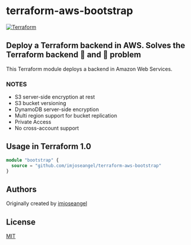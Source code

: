 # terraform-aws-bootstrap

[![Terraform](https://github.com/imjoseangel/terraform-aws-bootstrap/actions/workflows/terraform.yml/badge.svg)](https://github.com/imjoseangel/terraform-aws-bootstrap/actions/workflows/terraform.yml)

## Deploy a Terraform backend in AWS. Solves the Terraform backend 🐓 and 🥚 problem

This Terraform module deploys a backend in Amazon Web Services.

### NOTES

* S3 server-side encryption at rest
* S3 bucket versioning
* DynamoDB server-side encryption
* Multi region support for bucket replication
* Private Access
* No cross-account support

## Usage in Terraform 1.0

```terraform
module "bootstrap" {
  source = "github.com/imjoseangel/terraform-aws-bootstrap"
}
```

## Authors

Originally created by [imjoseangel](http://github.com/imjoseangel)

## License

[MIT](LICENSE)

